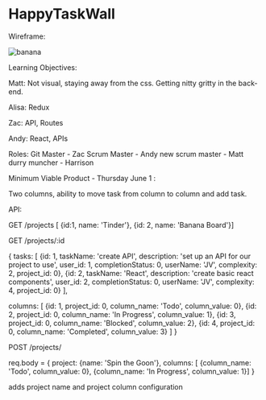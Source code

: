 # HappyTaskWall

Wireframe:

![banana](http://i.imgur.com/xUVZjws.jpg)

Learning Objectives:

Matt: Not visual, staying away from the css. Getting nitty gritty in the back-end.

Alisa: Redux

Zac: API, Routes

Andy: React, APIs

Roles:
Git Master - Zac
Scrum Master - Andy
new scrum master - Matt
durry muncher - Harrison

Minimum Viable Product - Thursday June 1 :

Two columns, ability to move task from column to column and add task.


API:

GET /projects
[ {id:1, name: 'Tinder'}, {id: 2, name: 'Banana Board'}]

GET /projects/:id

{
  tasks: [
  {id: 1, taskName: 'create API', description: 'set up an API for our project to use', user_id: 1, completionStatus: 0, userName: 'JV', complexity: 2, project_id: 0},
  {id: 2, taskName: 'React', description: 'create basic react components', user_id: 2, completionStatus: 0, userName: 'JV', complexity: 4, project_id: 0}
  ],

  columns: [
  {id: 1, project_id: 0, column_name: 'Todo', column_value: 0},
  {id: 2, project_id: 0, column_name: 'In Progress', column_value: 1},
  {id: 3, project_id: 0, column_name: 'Blocked', column_value: 2},
  {id: 4, project_id: 0, column_name: 'Completed', column_value: 3}
  ]
}

POST /projects/

req.body = {
  project: {name: 'Spin the Goon'},
  columns: [
  {column_name: 'Todo', column_value: 0},
  {column_name: 'In Progress', column_value: 1}]
  }

adds project name and project column configuration
